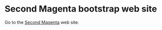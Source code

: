 # Second Magenta bootstrap web site

Go to the [Second Magenta](http://altabyte.github.io/second_magenta_web_site/) web site.

